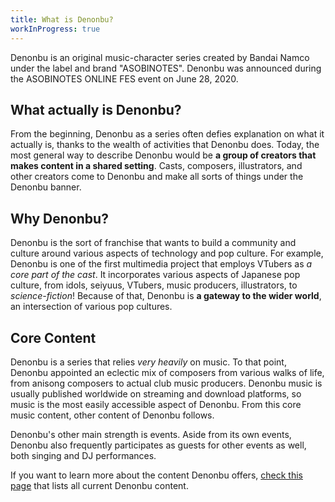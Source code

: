 ```yaml
---
title: What is Denonbu?
workInProgress: true
---
```

Denonbu is an original music-character series created by Bandai Namco under the label and brand "ASOBINOTES". Denonbu was announced during the ASOBINOTES ONLINE FES event on June 28, 2020.
## What actually is Denonbu?

From the beginning, Denonbu as a series often defies explanation on what it actually is, thanks to the wealth of activities that Denonbu does. Today, the most general way to describe Denonbu would be **a group of creators that makes content in a shared setting**. Casts, composers, illustrators, and other creators come to Denonbu and make all sorts of things under the Denonbu banner.

## Why Denonbu?

Denonbu is the sort of franchise that wants to build a community and culture around various aspects of technology and pop culture.
For example, Denonbu is one of the first multimedia project that employs VTubers as *a core part of the cast*. It incorporates various aspects of Japanese pop culture, from idols, seiyuus, VTubers, music producers, illustrators, to *science-fiction*! Because of that, Denonbu is **a gateway to the wider world**, an intersection of various pop cultures.

## Core Content

Denonbu is a series that relies *very heavily* on music. To that point, Denonbu appointed an eclectic mix of composers from various walks of life, from anisong composers to actual club music producers. Denonbu music is usually published worldwide on streaming and download platforms, so music is the most easily accessible aspect of Denonbu. From this core music content, other content of Denonbu follows.

Denonbu's other main strength is events. Aside from its own events, Denonbu also frequently participates as guests for other events as well, both singing and DJ performances.

If you want to learn more about the content Denonbu offers, [check this page](/about-denonbu/contents) that lists all current Denonbu content.
